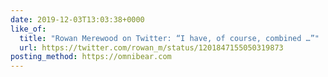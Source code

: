 ```yaml
---
date: 2019-12-03T13:03:38+0000
like_of:
  title: "Rowan Merewood on Twitter: “I have, of course, combined …”"
  url: https://twitter.com/rowan_m/status/1201847155050319873
posting_method: https://omnibear.com
---
```

